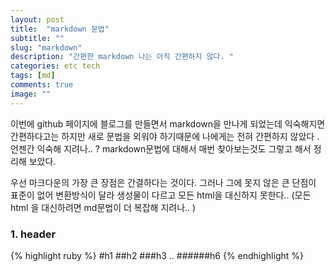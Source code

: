 ```yaml
---
layout: post
title:  "markdown 문법"
subtitle: ""
slug: "markdown" 
description: "간편한 markdown 나는 아직 간편하지 않다. "
categories: etc tech
tags: [md]
comments: true
image: ""
---
```

이번에 github 페이지에 블로그를 만들면서 
markdown을 만나게 되었는데 
익숙해지면 간편하다고는 하지만 새로 문법을 외워야 하기때문에
나에게는 전혀 간편하지 않았다 . 
언젠간 익숙해 지려나.. ? 
markdown문법에 대해서 매번 찾아보는것도 그렇고 해서 정리해 보았다. 

 우선 마크다운의 가장 큰 장점은 간결하다는 것이다. 
 그러나 그에 못지 않은 큰 단점이 표준이 없어 변환방식이 달라 생성물이 다르고 모든 html을 대신하지 못한다.. 
 (모든 html 을 대신하려면  md문법이 더 복잡해 지려나.. )

### 1. header 
<div class="row">
<div class="col-sm-6">
{% highlight ruby %}
#h1
##h2
###h3
..
######h6
{% endhighlight %}
</div>
<div class="col-sm-6">
</div>
</div>